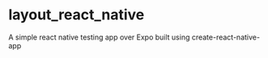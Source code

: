 # layout_react_native
A simple react native testing app over Expo built using create-react-native-app
